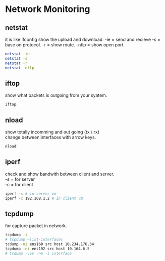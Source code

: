 # Network Monitoring
## netstat
it is like ifconfig show the upload and download.
-ie = send and recieve
-s = base on protocol.
-r = show route.
-ntlp = show open port.
```bash 
netstat -ie
netstat -s
netstat -r
netstat -ntlp
```
## iftop
show what packets is outgoing from your syatem.
```bash
iftop
```
## nload
show  totally incomming and out going (tx / rx)<br>
change between interfaces with arrow keys.
```bash
nload
```
## iperf
check and show bandwith between client and server.<br>
-s = for server<br>
-c = for client
```bash
iperf -s # in server vm
iperf -c 192.168.1.2 # in client vm
```
## tcpdump
for capture packet in network.
```bash
tcpdump -i
# tcpdump –list-interfaces
tcdump -ni ens160 src host 10.234.176.34
tcpdump -ni ens192 src host 10.164.6.5
# tcdump -vvv -nn -i interface
```
